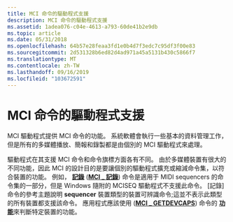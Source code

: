 ```yaml
---
title: MCI 命令的驅動程式支援
description: MCI 命令的驅動程式支援
ms.assetid: 1adea076-c04e-4613-a793-60de41b2e9db
ms.topic: article
ms.date: 05/31/2018
ms.openlocfilehash: 64b57e28feaa3fd1e0b4d7f3edc7c95df3f00e83
ms.sourcegitcommit: 2d531328b6ed82d4ad971a45a5131b430c5866f7
ms.translationtype: MT
ms.contentlocale: zh-TW
ms.lasthandoff: 09/16/2019
ms.locfileid: "103672591"
---
```

# <a name="driver-support-for-mci-commands"></a>MCI 命令的驅動程式支援

MCI 驅動程式提供 MCI 命令的功能。 系統軟體會執行一些基本的資料管理工作，但是所有的多媒體播放、簡報和錄製都是由個別的 MCI 驅動程式來處理。

驅動程式在其支援 MCI 命令和命令旗標方面各有不同。 由於多媒體裝置有很大的不同功能，因此 MCI 的設計目的是要讓個別的驅動程式擴充或縮減命令集，以符合裝置的功能。 例如， [**記錄**](record.md) ([**MCI \_ 記錄**](mci-record.md)) 命令是適用于 MIDI sequencers 的命令集的一部分，但是 Windows 隨附的 MCISEQ 驅動程式不支援此命令。 [記錄] 命令的參考主題說明 **sequencer** 裝置類型的裝置可辨識命令;這並不表示此類型的所有裝置都支援該命令。 應用程式應該使用 ([**MCI \_ GETDEVCAPS**](mci-getdevcaps.md)) 命令的 [**功能**](capability.md)來判斷特定裝置的功能。

 

 




